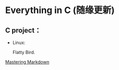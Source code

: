 # Everything in C (随缘更新)

## C project：

   * Linux:
  
      Flatty Bird.
     
[Mastering Markdown](https://guides.github.com/features/mastering-markdown/)
